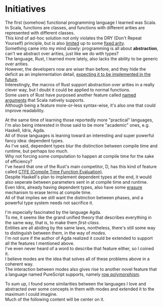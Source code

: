 # Initiatives

The first \(somehow\) functional programming language I learned was Scala.  
In Scala, functions are classes, and functions with different arities are represented with different classes.  
This kind of ad-hoc solution not only violates the DRY \(Don't Repeat Yourself\) principle, but is also [limited](http://stackoverflow.com/questions/4152223/why-are-scala-functions-limited-to-22-parameters) up to some [fixed arity](http://www.scala-lang.org/api/2.12.0/scala/Function22.html).  
Something came into my mind slowly: programming is all about **abstraction**, can't we abstract over arities, just like we do with types?  
The language, Rust, I learned more lately, also lacks the ability to be generic over arities.  
However, the developers now are wiser than before, and they hide the deficit as an implementation detail, [expecting it to be implemented in the future](https://github.com/rust-lang/rfcs/issues/376).  
Interestingly, the macros of Rust support abstraction over arities in a really clever way, but I doubt it could be applied to normal functions.  
Some users of Rust have purposed another feature called [named arguments](https://internals.rust-lang.org/t/pre-rfc-named-arguments/3831) that Scala natively supports.  
Although being a feature more-or-less syntax-wise, it's also one that could improve readability.

At the same time of learning those reportedly more "practical" languages, I'm also being interested in those said to be more "academic" ones, e.g. Haskell, Idris, Agda.  
All of those languages is leaning toward an interesting and super powerful fancy idea: dependent types.  
As I've said, dependent types blur the distinction between compile time and runtime, but perhaps _too much_.  
Why not forcing some computation to happen at compile time for the sake of efficiency?  
I've heard that one of the Rust's main competitor, D, has this kind of feature called [CTFE \(Compile Time Function Evaluation\)](https://tour.dlang.org/tour/en/gems/compile-time-function-evaluation-ctfe).  
Despite Haskell's plan to implement dependent types at the end, it would also seperate between parameters sent in at compile time and runtime.  
Even Idris, already having dependent types, also have some [erasure](http://docs.idris-lang.org/en/latest/reference/erasure.html) mechanism to erase terms at compile time.  
All of that implies we still want the distinction between phases, and a powerful type system needs not sacrifice it.

I'm especially fascinated by the language Agda.  
To me, it seems like the grand unified theory that describes everything in the same way, that is, to make them _first-class_.  
Entities are all abiding by the same laws, nontheless, there's still some way to distinguish between them, in the way of _modes_.  
I'm not sure if the author of Agda realized it could be extended to support all the features I mentioned above.  
I've even never heard of a word to describe that feature either, so I coined it.  
I believe modes are the idea that solves all of these problems above in a coherent way.  
The interaction between modes also gives rise to another novel feature that a language named PureScript supports, namely [row polymorphism](https://leanpub.com/purescript/read#leanpub-auto-record-patterns-and-row-polymorphism).

To sum up, I found some similarities between the languages I love and abstracted over some concepts in them with modes and extended it to the maximum I could imagine.  
Much of the following content will be center on it.

